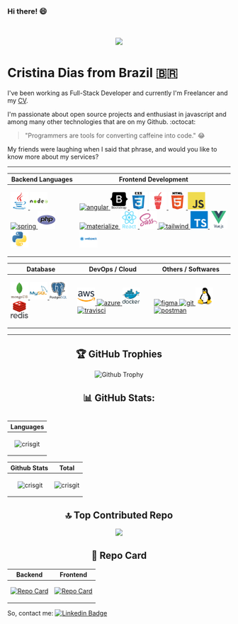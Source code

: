 ### Hi there!  :smile:

<h1 align="center">
  <a href="https://git.io/typing-svg">
    <img src="https://readme-typing-svg.herokuapp.com/?font=Roboto&pause=1000&color=B837F7&lines=👋;Cristina+Dias+Freelancer;Nice+to+meet+you!&center=true&size=30">
  </a>
</h1>

# Cristina Dias from Brazil 🇧🇷

I've been working as Full-Stack Developer and currently I'm Freelancer and my [CV](https://crisgit.github.io/cv). 

I'm passionate about open source projects and enthusiast in javascript and among many other technologies that are on my Github. :octocat:

>"Programmers are tools for converting caffeine into code." :joy:

My friends were laughing when I said that phrase, and would you like to know more about my services?


<hr>

<table>
  <thead>
    <tr align="center">
      <th>Backend Languages</th>
      <th>Frontend Development</th>
    </tr>
  </thead>
  <tbody align="center">
    <tr>
      <td>
        <p align="left"> 
           <a href="https://www.java.com" target="_blank" rel="noreferrer"> <img src="https://raw.githubusercontent.com/devicons/devicon/master/icons/java/java-original.svg" alt="java" width="40" height="40"/> </a> 
           <a href="https://nodejs.org" target="_blank" rel="noreferrer"> <img src="https://raw.githubusercontent.com/devicons/devicon/master/icons/nodejs/nodejs-original-wordmark.svg" alt="nodejs" width="40" height="40"/> </a> <a href="https://spring.io/" target="_blank" rel="noreferrer"> <img src="https://www.vectorlogo.zone/logos/springio/springio-icon.svg" alt="spring" width="40" height="40"/> </a> 
           <a href="https://www.php.net" target="_blank" rel="noreferrer"> <img src="https://raw.githubusercontent.com/devicons/devicon/master/icons/php/php-original.svg" alt="php" width="40" height="40"/> </a> <a href="https://www.python.org" target="_blank" rel="noreferrer"> <img src="https://raw.githubusercontent.com/devicons/devicon/master/icons/python/python-original.svg" alt="python" width="40" height="40"/> </a> 
        </p>
      </td>
      <td>
        <p align="left"> 
          <a href="https://angular.io" target="_blank" rel="noreferrer"> <img src="https://angular.io/assets/images/logos/angular/angular.svg" alt="angular" width="40" height="40"/> </a> 
          <a href="https://getbootstrap.com" target="_blank" rel="noreferrer"> <img src="https://raw.githubusercontent.com/devicons/devicon/master/icons/bootstrap/bootstrap-plain-wordmark.svg" alt="bootstrap" width="40" height="40"/> </a> 
          <a href="https://www.w3schools.com/css/" target="_blank" rel="noreferrer"> <img src="https://raw.githubusercontent.com/devicons/devicon/master/icons/css3/css3-original-wordmark.svg" alt="css3" width="40" height="40"/> </a> 
          <a href="https://gulpjs.com" target="_blank" rel="noreferrer"> <img src="https://raw.githubusercontent.com/devicons/devicon/master/icons/gulp/gulp-plain.svg" alt="gulp" width="40" height="40"/> </a> 
          <a href="https://www.w3.org/html/" target="_blank" rel="noreferrer"> <img src="https://raw.githubusercontent.com/devicons/devicon/master/icons/html5/html5-original-wordmark.svg" alt="html5" width="40" height="40"/> </a> 
          <a href="https://developer.mozilla.org/en-US/docs/Web/JavaScript" target="_blank" rel="noreferrer"> <img src="https://raw.githubusercontent.com/devicons/devicon/master/icons/javascript/javascript-original.svg" alt="javascript" width="40" height="40"/> </a> 
          <a href="https://materializecss.com/" target="_blank" rel="noreferrer"> <img src="https://raw.githubusercontent.com/prplx/svg-logos/5585531d45d294869c4eaab4d7cf2e9c167710a9/svg/materialize.svg" alt="materialize" width="40" height="40"/> </a> 
          <a href="https://reactjs.org/" target="_blank" rel="noreferrer"> <img src="https://raw.githubusercontent.com/devicons/devicon/master/icons/react/react-original-wordmark.svg" alt="react" width="40" height="40"/> </a> 
          <a href="https://sass-lang.com" target="_blank" rel="noreferrer"> <img src="https://raw.githubusercontent.com/devicons/devicon/master/icons/sass/sass-original.svg" alt="sass" width="40" height="40"/> </a> 
          <a href="https://tailwindcss.com/" target="_blank" rel="noreferrer"> <img src="https://www.vectorlogo.zone/logos/tailwindcss/tailwindcss-icon.svg" alt="tailwind" width="40" height="40"/> </a> 
          <a href="https://www.typescriptlang.org/" target="_blank" rel="noreferrer"> <img src="https://raw.githubusercontent.com/devicons/devicon/master/icons/typescript/typescript-original.svg" alt="typescript" width="40" height="40"/>   </a> 
          <a href="https://vuejs.org/" target="_blank" rel="noreferrer"> <img src="https://raw.githubusercontent.com/devicons/devicon/master/icons/vuejs/vuejs-original-wordmark.svg" alt="vuejs" width="40" height="40"/> </a> 
          <a href="https://webpack.js.org" target="_blank" rel="noreferrer"> <img src="https://raw.githubusercontent.com/devicons/devicon/d00d0969292a6569d45b06d3f350f463a0107b0d/icons/webpack/webpack-original-wordmark.svg" alt="webpack" width="40" height="40"/> </a>           </p>
      </td>
    </tr>
  </tbody>
  <tfoot></tfoot>
</table>

<table>
  <thead>
    <tr align="center">
      <th>Database</th>
      <th>DevOps / Cloud</th>
      <th>Others / Softwares</th>
    </tr>
  </thead>
  <tbody align="center">
    <tr>
      <td>
        <p align="left"> 
          <a href="https://www.mongodb.com/" target="_blank" rel="noreferrer"> <img src="https://raw.githubusercontent.com/devicons/devicon/master/icons/mongodb/mongodb-original-wordmark.svg" alt="mongodb" width="40" height="40"/> </a> 
          <a href="https://www.mysql.com/" target="_blank" rel="noreferrer"> <img src="https://raw.githubusercontent.com/devicons/devicon/master/icons/mysql/mysql-original-wordmark.svg" alt="mysql" width="40" height="40"/> </a> 
          <a href="https://www.postgresql.org" target="_blank" rel="noreferrer"> <img src="https://raw.githubusercontent.com/devicons/devicon/master/icons/postgresql/postgresql-original-wordmark.svg" alt="postgresql" width="40" height="40"/> </a> 
          <a href="https://redis.io" target="_blank" rel="noreferrer"> <img src="https://raw.githubusercontent.com/devicons/devicon/master/icons/redis/redis-original-wordmark.svg" alt="redis" width="40" height="40"/> </a> 
        </p>
      </td>
      <td>
        <p align="left"> 
          <a href="https://aws.amazon.com" target="_blank" rel="noreferrer"> <img src="https://raw.githubusercontent.com/devicons/devicon/master/icons/amazonwebservices/amazonwebservices-original-wordmark.svg" alt="aws" width="40" height="40"/> </a> 
          <a href="https://azure.microsoft.com/en-in/" target="_blank" rel="noreferrer"> <img src="https://www.vectorlogo.zone/logos/microsoft_azure/microsoft_azure-icon.svg" alt="azure" width="40" height="40"/> </a> <a href="https://www.docker.com/" target="_blank" rel="noreferrer"> <img src="https://raw.githubusercontent.com/devicons/devicon/master/icons/docker/docker-original-wordmark.svg" alt="docker" width="40" height="40"/> </a> 
          <a href="https://travis-ci.org" target="_blank" rel="noreferrer"> <img src="https://www.vectorlogo.zone/logos/travis-ci/travis-ci-icon.svg" alt="travisci" width="40" height="40"/> </a> 
        </p>
      </td>
      <td>
        <p align="left"> 
          <a href="https://www.figma.com/" target="_blank" rel="noreferrer"> <img src="https://www.vectorlogo.zone/logos/figma/figma-icon.svg" alt="figma" width="40" height="40"/> </a> 
          <a href="https://git-scm.com/" target="_blank" rel="noreferrer"> <img src="https://www.vectorlogo.zone/logos/git-scm/git-scm-icon.svg" alt="git" width="40" height="40"/> </a> 
          <a href="https://www.linux.org/" target="_blank" rel="noreferrer"> <img src="https://raw.githubusercontent.com/devicons/devicon/master/icons/linux/linux-original.svg" alt="linux" width="40" height="40"/> </a> 
          <a href="https://postman.com" target="_blank" rel="noreferrer"> <img src="https://www.vectorlogo.zone/logos/getpostman/getpostman-icon.svg" alt="postman" width="40" height="40"/> </a> 
        </p>
      </td>
    </tr>
  </tbody>
  <tfoot></tfoot>
</table>

<hr>

<div width="100%" align="center">

  ## 🏆 GitHub Trophies
  
  ![Github Trophy](https://github-profile-trophy.vercel.app/?username=crisgit&theme=dracula&column=5&margin-w=15&margin-h=15)

</div>

<div width="100%" align="center">

  ## 📊 GitHub Stats:

<table align="left">
  <thead>
    <tr align="center">
      <th>Languages</th>
    </tr>
  </thead>
  <tbody align="center">
    <tr>
      <td>
        <p><img align="center" src="https://github-readme-stats.vercel.app/api/top-langs?username=crisgit&show_icons=true&locale=en&layout=compact" alt="crisgit" /></p>
      </td>
    </tr>
  </tbody>
  <tfoot></tfoot>
</table>

<table>
  <thead>
    <tr align="center">
      <th>Github Stats</th>
      <th>Total</th>
    </tr>
  </thead>
  <tbody align="center">
    <tr>
      <td>
        <p>&nbsp;<img align="center" src="https://github-readme-stats.vercel.app/api?username=crisgit&rank_icon=percentile&show_icons=true&include_all_commits=true&show=prs_merged,prs_merged_percentage&locale=en" alt="crisgit" /></p>
      </td>
      <td>
       <p><img align="center" src="https://github-readme-streak-stats.herokuapp.com/?user=crisgit" alt="crisgit" /></p>
      </td>
    </tr>
  </tbody>
  <tfoot></tfoot>
</table>

</div>

<div width="100%" align="center">
    
  ## 🔝 Top Contributed Repo
  
  ![](https://github-contributor-stats.vercel.app/api?username=crisgit&limit=5&theme=flat&combine_all_yearly_contributions=true)
  
</div>

<div width="100%" align="center">
  
  ## :paperclip: Repo Card

<table>
  <thead>
    <tr align="center">
      <th>Backend</th>
      <th>Frontend</th>
    </tr>
  </thead>
  <tbody align="center">
    <tr>
      <td>
        
  [![Repo Card](https://github-readme-stats.vercel.app/api/pin/?username=crisgit&theme=buefy&repo=backendtcc&show_icons=true)](https://github.com/crisgit/backendtcc)
      </td>
      <td>
        [![Repo Card](https://github-readme-stats.vercel.app/api/pin/?username=crisgit&theme=buefy&repo=frontend&show_icons=true)](https://github.com/crisgit/frontend)
      </td>
    </tr>
  </tbody>
  <tfoot></tfoot>
</table>

</div>



So, contact me:
[![Linkedin Badge](https://img.shields.io/badge/-LinkedIn-blue?style=flat-square&logo=Linkedin&logoColor=white&link=https://www.linkedin.com/in/cristina-d)](https://www.linkedin.com/in/cristina-d)
